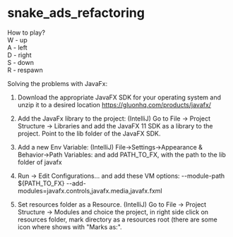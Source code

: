 # snake_ads_refactoring

How to play?  
W - up  
A - left  
D - right  
S - down  
R - respawn  

Solving the problems with JavaFx:
1. Download the appropriate JavaFX SDK for your operating system and unzip it to a desired location
https://gluonhq.com/products/javafx/

2. Add the JavaFx library to the project:
(IntelliJ) Go to File -> Project Structure -> Libraries and add the JavaFX 11 SDK as a library to the project. Point to the lib folder of the JavaFX SDK. 

3. Add a new Env Variable:
(IntelliJ) File->Settings->Appearance & Behavior->Path Variables: and add PATH_TO_FX, with the path to the lib folder of javafx

4. Run -> Edit Configurations... and add these VM options:
--module-path ${PATH_TO_FX} --add-modules=javafx.controls,javafx.media,javafx.fxml

5. Set resources folder as a Resource.
(IntelliJ) Go to File -> Project Structure -> Modules and choice the project, in right side click on resources folder, mark directory as a resources root (there are some icon where shows with "Marks as:". 
